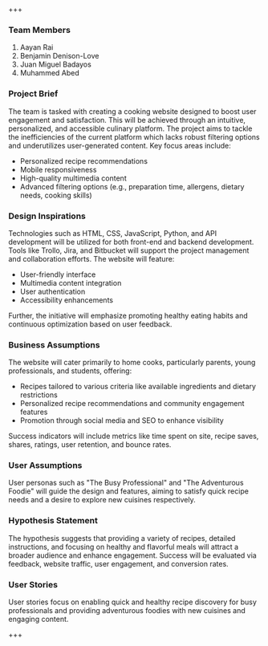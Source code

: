 +++    
### Team Members
1. Aayan Rai
2. Benjamin Denison-Love
3. Juan Miguel Badayos
4. Muhammed Abed

### Project Brief
The team is tasked with creating a cooking website designed to boost user engagement and satisfaction. This will be achieved through an intuitive, personalized, and accessible culinary platform. The project aims to tackle the inefficiencies of the current platform which lacks robust filtering options and underutilizes user-generated content. Key focus areas include:

- Personalized recipe recommendations
- Mobile responsiveness
- High-quality multimedia content
- Advanced filtering options (e.g., preparation time, allergens, dietary needs, cooking skills)

### Design Inspirations
Technologies such as HTML, CSS, JavaScript, Python, and API development will be utilized for both front-end and backend development. Tools like Trollo, Jira, and Bitbucket will support the project management and collaboration efforts. The website will feature:

- User-friendly interface
- Multimedia content integration
- User authentication
- Accessibility enhancements

Further, the initiative will emphasize promoting healthy eating habits and continuous optimization based on user feedback.

### Business Assumptions
The website will cater primarily to home cooks, particularly parents, young professionals, and students, offering:

- Recipes tailored to various criteria like available ingredients and dietary restrictions
- Personalized recipe recommendations and community engagement features
- Promotion through social media and SEO to enhance visibility

Success indicators will include metrics like time spent on site, recipe saves, shares, ratings, user retention, and bounce rates.

### User Assumptions
User personas such as "The Busy Professional" and "The Adventurous Foodie" will guide the design and features, aiming to satisfy quick recipe needs and a desire to explore new cuisines respectively.

### Hypothesis Statement
The hypothesis suggests that providing a variety of recipes, detailed instructions, and focusing on healthy and flavorful meals will attract a broader audience and enhance engagement. Success will be evaluated via feedback, website traffic, user engagement, and conversion rates.

### User Stories
User stories focus on enabling quick and healthy recipe discovery for busy professionals and providing adventurous foodies with new cuisines and engaging content.

+++
